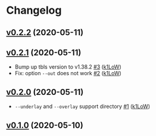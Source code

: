 # Changelog

## [v0.2.2](https://github.com/k1LoW/tbls-build/compare/v0.2.1...v0.2.2) (2020-05-11)


## [v0.2.1](https://github.com/k1LoW/tbls-build/compare/v0.2.0...v0.2.1) (2020-05-11)

* Bump up tbls version to v1.38.2 [#3](https://github.com/k1LoW/tbls-build/pull/3) ([k1LoW](https://github.com/k1LoW))
* Fix: option `--out` does not work [#2](https://github.com/k1LoW/tbls-build/pull/2) ([k1LoW](https://github.com/k1LoW))

## [v0.2.0](https://github.com/k1LoW/tbls-build/compare/v0.1.0...v0.2.0) (2020-05-11)

* `--underlay` and `--overlay` support directory [#1](https://github.com/k1LoW/tbls-build/pull/1) ([k1LoW](https://github.com/k1LoW))

## [v0.1.0](https://github.com/k1LoW/tbls-build/compare/e88506862867...v0.1.0) (2020-05-10)

